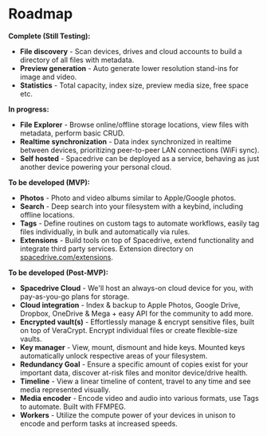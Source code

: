 # Roadmap

**Complete (Still Testing):** 
- **File discovery** - Scan devices, drives and cloud accounts to build a directory of all files with metadata.
- **Preview generation** - Auto generate lower resolution stand-ins for image and video.
- **Statistics** - Total capacity, index size, preview media size, free space etc.

**In progress:**
- **File Explorer** - Browse online/offline storage locations, view files with metadata, perform basic CRUD.
- **Realtime synchronization** - Data index synchronized in realtime between devices, prioritizing peer-to-peer LAN connections (WiFi sync).
- **Self hosted** - Spacedrive can be deployed as a service, behaving as just another device powering your personal cloud.

**To be developed (MVP):**
- **Photos** - Photo and video albums similar to Apple/Google photos.
- **Search** - Deep search into your filesystem with a keybind, including offline locations.
- **Tags** - Define routines on custom tags to automate workflows, easily tag files individually, in bulk and automatically via rules.
- **Extensions** - Build tools on top of Spacedrive, extend functionality and integrate third party services. Extension directory on [spacedrive.com/extensions](/extensions).

**To be developed (Post-MVP):**
- **Spacedrive Cloud** - We'll host an always-on cloud device for you, with pay-as-you-go plans for storage.
- **Cloud integration** - Index & backup to Apple Photos, Google Drive, Dropbox, OneDrive & Mega + easy API for the community to add more.
- **Encrypted vault(s)** - Effortlessly manage & encrypt sensitive files, built on top of VeraCrypt. Encrypt individual files or create flexible-size vaults.
- **Key manager** - View, mount, dismount and hide keys. Mounted keys automatically unlock respective areas of your filesystem.
- **Redundancy Goal** - Ensure a specific amount of copies exist for your important data, discover at-risk files and monitor device/drive health.
- **Timeline** - View a linear timeline of content, travel to any time and see media represented visually.
- **Media encoder** - Encode video and audio into various formats, use Tags to automate. Built with FFMPEG.
- **Workers** - Utilize the compute power of your devices in unison to encode and perform tasks at increased speeds.
